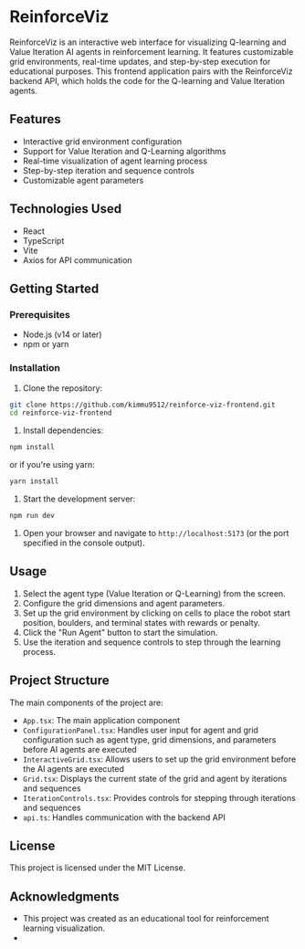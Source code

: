 # ReinforceViz

ReinforceViz is an interactive web interface for visualizing Q-learning and Value Iteration AI agents in reinforcement learning. It features customizable grid environments, real-time updates, and step-by-step execution for educational purposes. This frontend application pairs with the ReinforceViz backend API, which holds the code for the Q-learning and Value Iteration agents.

## Features

- Interactive grid environment configuration
- Support for Value Iteration and Q-Learning algorithms
- Real-time visualization of agent learning process
- Step-by-step iteration and sequence controls
- Customizable agent parameters

## Technologies Used

- React
- TypeScript
- Vite
- Axios for API communication

## Getting Started

### Prerequisites

- Node.js (v14 or later)
- npm or yarn

### Installation

1. Clone the repository:

```bash
git clone https://github.com/kimmu9512/reinforce-viz-frontend.git
cd reinforce-viz-frontend
```

1. Install dependencies:

```bash
npm install

```

or if you're using yarn:

```bash
yarn install
```

1. Start the development server:

```bash
npm run dev
```

1. Open your browser and navigate to `http://localhost:5173` (or the port specified in the console output).

## Usage

1. Select the agent type (Value Iteration or Q-Learning) from the screen.
2. Configure the grid dimensions and agent parameters.
3. Set up the grid environment by clicking on cells to place the robot start position, boulders, and terminal states with rewards or penalty.
4. Click the "Run Agent" button to start the simulation.
5. Use the iteration and sequence controls to step through the learning process.

## Project Structure

The main components of the project are:

- `App.tsx`: The main application component
- `ConfigurationPanel.tsx`: Handles user input for agent and grid configuration such as agent type, grid dimensions, and parameters before AI agents are executed
- `InteractiveGrid.tsx`: Allows users to set up the grid environment before the AI agents are executed
- `Grid.tsx`: Displays the current state of the grid and agent by iterations and sequences
- `IterationControls.tsx`: Provides controls for stepping through iterations and sequences
- `api.ts`: Handles communication with the backend API

## License

This project is licensed under the MIT License.

## Acknowledgments

- This project was created as an educational tool for reinforcement learning visualization.
-
